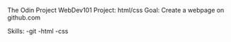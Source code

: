 The Odin Project WebDev101 Project: html/css
Goal: Create a webpage on github.com

Skills:
-git
-html
-css




